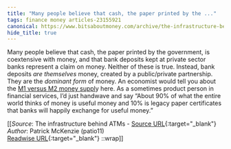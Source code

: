 ```yaml
---
title: "Many people believe that cash, the paper printed by the ..."
tags: finance money articles-23155921
canonical: https://www.bitsaboutmoney.com/archive/the-infrastructure-behind-atms/
hide_title: true
---
```


Many people believe that cash, the paper printed by the government, is coextensive with money, and that bank deposits kept at private sector banks represent a claim on money. Neither of these is true. Instead, bank deposits *are themselves* money, created by a public/private partnership. They are the *dominant form* of money. An economist would tell you about the [M1 versus M2 money suppl](https://pressbooks-dev.oer.hawaii.edu/principlesofeconomics/chapter/27-2-measuring-money-currency-m1-and-m2/)y here. As a sometimes product person in financial services, I’d just handwave and say “About 90% of what the entire world thinks of money is useful money and 10% is legacy paper certificates that banks will happily exchange for useful money.”


[[_Source_: The infrastructure behind ATMs - [Source URL](https://www.bitsaboutmoney.com/archive/the-infrastructure-behind-atms/){:target="_blank"}<br>
_Author_: Patrick McKenzie (patio11)<br>
[Readwise URL](https://readwise.io/open/454181765){:target="_blank"}
::wrap]]